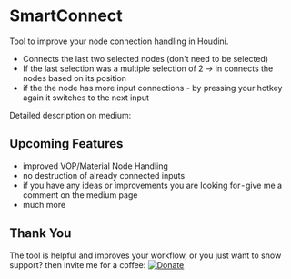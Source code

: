# SmartConnect
 
Tool to improve your node connection handling in Houdini.

* Connects the last two selected nodes (don't need to be selected)
* If the last selection was a multiple selection of 2 -> in connects the nodes based on its position
* if the the node has more input connections - by pressing your hotkey again it switches to the next input

Detailed description on medium:


## Upcoming Features

* improved VOP/Material Node Handling
* no destruction of already connected inputs
* if you have any ideas or improvements you are looking for - give me a comment on the medium page
* much more

## Thank You
The tool is helpful and improves your workflow, or you just want to show support? then invite me for a coffee:
[![Donate](https://img.shields.io/badge/Donate-PayPal-green.svg)](https://www.paypal.com/cgi-bin/webscr?cmd=_s-xclick&hosted_button_id=BVTD4TBAZND2J&source=url)
